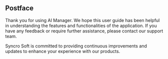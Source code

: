## Postface

Thank you for using AI Manager. We hope this user guide has been helpful in understanding the features and functionalities of the application. If you have any feedback or require further assistance, please contact our support team.

Syncro Soft is committed to providing continuous improvements and updates to enhance your experience with our products.
